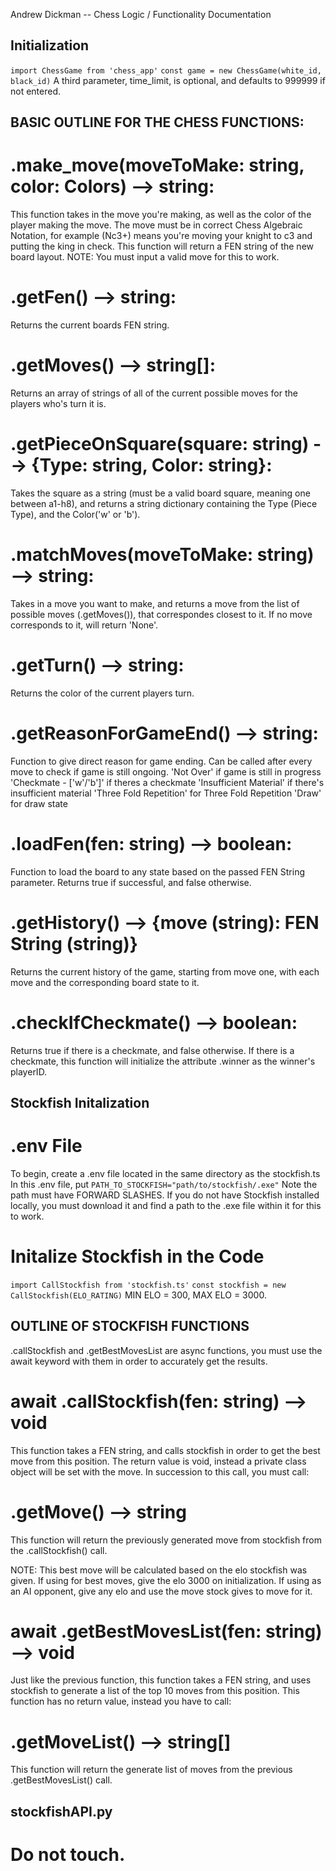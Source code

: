 Andrew Dickman -- Chess Logic / Functionality Documentation

## Initialization
```import ChessGame from 'chess_app'```
```const game = new ChessGame(white_id, black_id)```
A third parameter, time_limit, is optional, and defaults to 999999 if not entered.

## BASIC OUTLINE FOR THE CHESS FUNCTIONS:

# .make_move(moveToMake: string, color: Colors) --> string:
This function takes in the move you're making, as well as the color of the player making the move.
The move must be in correct Chess Algebraic Notation, for example (Nc3+) means you're moving your knight to c3 and putting the king in check.
This function will return a FEN string of the new board layout.
NOTE: You must input a valid move for this to work.

# .getFen() --> string:
Returns the current boards FEN string.

# .getMoves() --> string[]:
Returns an array of strings of all of the current possible moves for the players who's turn it is.

# .getPieceOnSquare(square: string) --> {Type: string, Color: string}:
Takes the square as a string (must be a valid board square, meaning one between a1-h8), and returns a string dictionary containing the Type (Piece Type), and the Color('w' or 'b').

# .matchMoves(moveToMake: string) --> string:
Takes in a move you want to make, and returns a move from the list of possible moves (.getMoves()), that correspondes closest to it. If no move corresponds to it, will return 'None'.

# .getTurn() --> string:
Returns the color of the current players turn.

# .getReasonForGameEnd() --> string:
Function to give direct reason for game ending. Can be called after every move to check if game is still ongoing.
'Not Over' if game is still in progress
'Checkmate - ['w'/'b']' if theres a checkmate
'Insufficient Material' if there's insufficient material
'Three Fold Repetition' for Three Fold Repetition
'Draw' for draw state

# .loadFen(fen: string) --> boolean:
Function to load the board to any state based on the passed FEN String parameter.
Returns true if successful, and false otherwise.

# .getHistory() --> {move (string): FEN String (string)}
Returns the current history of the game, starting from move one, with each move and the corresponding board state to it.

# .checkIfCheckmate() --> boolean:
Returns true if there is a checkmate, and false otherwise.
If there is a checkmate, this function will initialize the attribute .winner as the winner's playerID.

## Stockfish Initalization

# .env File
To begin, create a .env file located in the same directory as the stockfish.ts
In this .env file, put ```PATH_TO_STOCKFISH="path/to/stockfish/.exe"```
Note the path must have FORWARD SLASHES.
If you do not have Stockfish installed locally, you must download it and find a path to the .exe file within it for this to work.

# Initalize Stockfish in the Code
```import CallStockfish from 'stockfish.ts'```
```const stockfish = new CallStockfish(ELO_RATING)```
MIN ELO = 300, MAX ELO = 3000.

## OUTLINE OF STOCKFISH FUNCTIONS

.callStockfish and .getBestMovesList are async functions, you must use the await keyword with them in order to accurately get the results.

# await .callStockfish(fen: string) --> void
This function takes a FEN string, and calls stockfish in order to get the best move from this position. 
The return value is void, instead a private class object will be set with the move.
In succession to this call, you must call:
# .getMove() --> string
This function will return the previously generated move from stockfish from the .callStockfish() call.

NOTE: This best move will be calculated based on the elo stockfish was given. If using for best moves, give the elo 3000 on initialization.
If using as an AI opponent, give any elo and use the move stock gives to move for it.

# await .getBestMovesList(fen: string) --> void
Just like the previous function, this function takes a FEN string, and uses stockfish to generate a list of the top 10 moves from this position.
This function has no return value, instead you have to call:
# .getMoveList() --> string[]
This function will return the generate list of moves from the previous .getBestMovesList() call.

## stockfishAPI.py
# Do not touch.